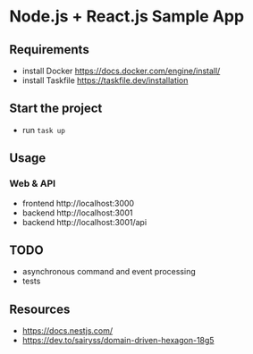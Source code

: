 # Node.js + React.js Sample App

## Requirements

- install Docker https://docs.docker.com/engine/install/
- install Taskfile https://taskfile.dev/installation

## Start the project

- run `task up`

## Usage

### Web & API

- frontend http://localhost:3000
- backend http://localhost:3001
- backend http://localhost:3001/api

## TODO

- asynchronous command and event processing
- tests

## Resources

- https://docs.nestjs.com/
- https://dev.to/sairyss/domain-driven-hexagon-18g5